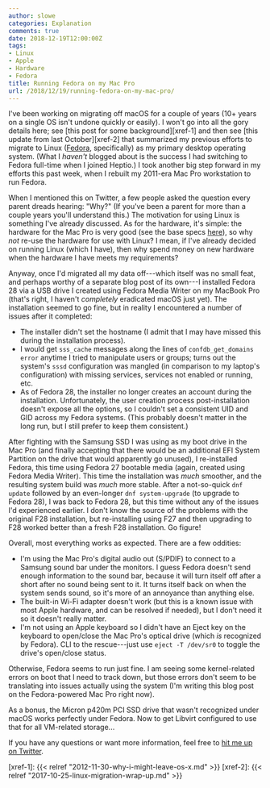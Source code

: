 ```yaml
---
author: slowe
categories: Explanation
comments: true
date: 2018-12-19T12:00:00Z
tags:
- Linux
- Apple
- Hardware
- Fedora
title: Running Fedora on my Mac Pro
url: /2018/12/19/running-fedora-on-my-mac-pro/
---
```


I've been working on migrating off macOS for a couple of years (10+ years on a single OS isn't undone quickly or easily). I won't go into all the gory details here; see [this post for some background][xref-1] and then see [this update from last October][xref-2] that summarized my previous efforts to migrate to Linux ([Fedora][link-1], specifically) as my primary desktop operating system. (What I _haven't_ blogged about is the success I had switching to Fedora full-time when I joined Heptio.) I took another big step forward in my efforts this past week, when I rebuilt my 2011-era Mac Pro workstation to run Fedora.<!--more-->

When I mentioned this on Twitter, a few people asked the question every parent dreads hearing: "Why?" (If you've been a parent for more than a couple years you'll understand this.) The motivation for using Linux is something I've already discussed. As for the hardware, it's simple: the hardware for the Mac Pro is very good (see the base specs [here][link-2]), so why _not_ re-use the hardware for use with Linux? I mean, if I've already decided on running Linux (which I have), then why spend money on new hardware when the hardware I have meets my requirements?

Anyway, once I'd migrated all my data off---which itself was no small feat, and perhaps worthy of a separate blog post of its own---I installed Fedora 28 via a USB drive I created using Fedora Media Writer on my MacBook Pro (that's right, I haven't _completely_ eradicated macOS just yet). The installation seemed to go fine, but in reality I encountered a number of issues after it completed:

* The installer didn't set the hostname (I admit that I may have missed this during the installation process).
* I would get `sss_cache` messages along the lines of `confdb_get_domains error` anytime I tried to manipulate users or groups; turns out the system's `sssd` configuration was mangled (in comparison to my laptop's configuration) with missing services, services not enabled or running, etc.
* As of Fedora 28, the installer no longer creates an account during the installation. Unfortunately, the user creation process post-installation doesn't expose all the options, so I couldn't set a consistent UID and GID across my Fedora systems. (This probably doesn't matter in the long run, but I still prefer to keep them consistent.)

After fighting with the Samsung SSD I was using as my boot drive in the Mac Pro (and finally accepting that there would be an additional EFI System Partition on the drive that would apparently go unused), I re-installed Fedora, this time using Fedora 27 bootable media (again, created using Fedora Media Writer). This time the installation was _much_ smoother, and the resulting system build was _much_ more stable. After a not-so-quick `dnf update` followed by an even-longer `dnf system-upgrade` (to upgrade to Fedora 28), I was back to Fedora 28, but this time without any of the issues I'd experienced earlier. I don't know the source of the problems with the original F28 installation, but re-installing using F27 and then upgrading to F28 worked better than a fresh F28 installation. Go figure!

Overall, most everything works as expected. There are a few oddities:

* I'm using the Mac Pro's digital audio out (S/PDIF) to connect to a Samsung sound bar under the monitors. I guess Fedora doesn't send enough information to the sound bar, because it will turn itself off after a short after no sound being sent to it. It turns itself back on when the system sends sound, so it's more of an annoyance than anything else.
* The built-in Wi-Fi adapter doesn't work (but this is a known issue with most Apple hardware, and can be resolved if needed), but I don't need it so it doesn't really matter.
* I'm not using an Apple keyboard so I didn't have an Eject key on the keyboard to open/close the Mac Pro's optical drive (which _is_ recognized by Fedora). CLI to the rescue---just use `eject -T /dev/sr0` to toggle the drive's open/close status.

Otherwise, Fedora seems to run just fine. I am seeing some kernel-related errors on boot that I need to track down, but those errors don't seem to be translating into issues actually using the system (I'm writing this blog post on the Fedora-powered Mac Pro right now).

As a bonus, the Micron p420m PCI SSD drive that wasn't recognized under macOS works perfectly under Fedora. Now to get Libvirt configured to use that for all VM-related storage...

If you have any questions or want more information, feel free to [hit me up on Twitter][link-3].

[link-1]: https://getfedora.org/
[link-2]: https://everymac.com/systems/apple/mac_pro/specs/mac-pro-eight-core-2.4-mid-2010-westmere-specs.html
[link-3]: https://twitter.com/scott_lowe
[xref-1]: {{< relref "2012-11-30-why-i-might-leave-os-x.md" >}}
[xref-2]: {{< relref "2017-10-25-linux-migration-wrap-up.md" >}}